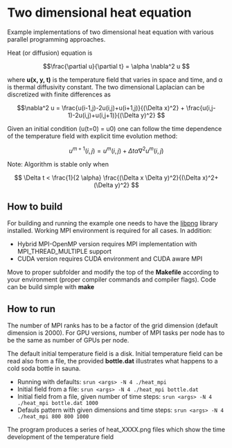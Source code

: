 # Two dimensional heat equation

Example implementations of two dimensional heat equation with various parallel
programming approaches.

Heat (or diffusion) equation is 

$$\frac{\partial u}{\partial t} = \alpha \nabla^2 u $$

where **u(x, y, t)** is the temperature field that varies in space and time,
and α is thermal diffusivity constant. The two dimensional Laplacian can be
discretized with finite differences as

```math
\nabla^2 u  = \frac{u(i-1,j)-2u(i,j)+u(i+1,j)}{(\Delta x)^2} + \frac{u(i,j-1)-2u(i,j)+u(i,j+1)}{(\Delta y)^2}

```
 Given an initial condition (u(t=0) = u0) one can follow the time dependence
 of
 the temperature field with explicit time evolution method:

$$u^{m+1}(i,j) = u^m(i,j) + \Delta t \alpha \nabla^2 u^m(i,j) $$

 Note: Algorithm is stable only when

$$ \Delta t < \frac{1}{2 \alpha} \frac{(\Delta x \Delta y)^2}{(\Delta x)^2+
 (\Delta y)^2} $$

## How to build

For building and running the example one needs to have the
[libpng](http://www.libpng.org/pub/png/libpng.html) library installed. Working MPI 
environment is required for all cases. In addition:

 * Hybrid MPI-OpenMP version requires MPI implementation with
   MPI_THREAD_MULTIPLE support
 * CUDA version requires CUDA environment and CUDA aware MPI

 Move to proper subfolder and modify the top of the **Makefile**
 according to your environment (proper compiler commands and compiler flags).
 Code can be build simple with **make**

## How to run

The number of MPI ranks has to be a factor of the grid dimension (default 
dimension is 2000). For GPU versions, number of MPI tasks per node has to be the
same as number of GPUs per node. 

The default initial temperature field is a disk. Initial
temperature field can be read also from a file, the provided **bottle.dat** 
illustrates what happens to a cold soda bottle in sauna.


 * Running with defaults: `srun <args> -N 4 ./heat_mpi`
 * Initial field from a file: `srun <args> -N 4 ./heat_mpi bottle.dat`
 * Initial field from a file, given number of time steps: `srun <args> -N 4 ./heat_mpi bottle.dat 1000`
 * Defauls pattern with given dimensions and time steps: `srun <args> -N 4 ./heat_mpi 800 800 1000` 

  The program produces a series of heat_XXXX.png files which show the
  time development of the temperature field

